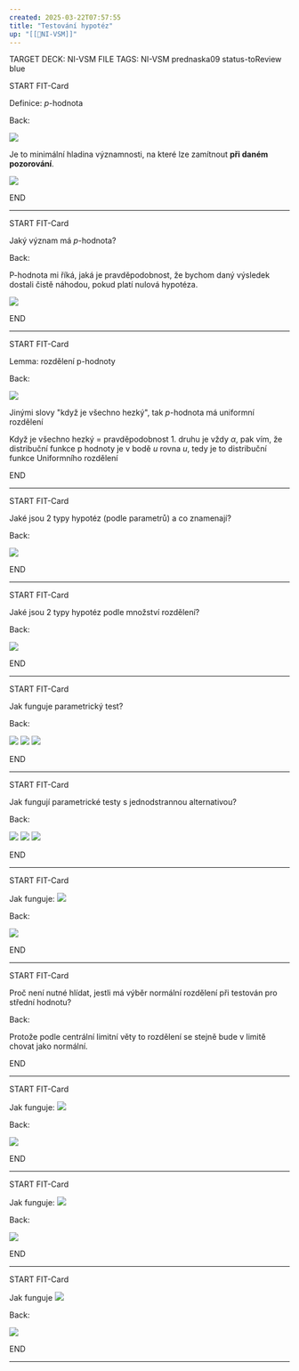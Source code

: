 ```yaml
---
created: 2025-03-22T07:57:55
title: "Testování hypotéz"
up: "[[📖NI-VSM]]"
---
```


TARGET DECK: NI-VSM
FILE TAGS: NI-VSM prednaska09 status-toReview blue


START
FIT-Card

Definice: $p$-hodnota

Back:

![](../../Assets/Pasted%20image%2020250322113850.png)

Je to minimální hladina významnosti, na které lze zamítnout **při daném pozorování**.

![](../../Assets/Pasted%20image%2020250322075825.png)
<!--ID: 1746599650039-->
END

---


START
FIT-Card

Jaký význam má $p$-hodnota?

Back:

P-hodnota mi říká, jaká je pravděpodobnost, že bychom daný výsledek dostali čistě náhodou, pokud platí nulová hypotéza. 

![](../../Assets/Pasted%20image%2020250322075840.png)
<!--ID: 1746599650047-->
END

---


START
FIT-Card

Lemma: rozdělení p-hodnoty

Back:

![](../../Assets/Pasted%20image%2020250322075855.png)

Jinými slovy "když je všechno hezký", tak $p$-hodnota má uniformní rozdělení

Když je všechno hezký = pravděpodobnost 1. druhu je vždy $\alpha$, pak vím, že distribuční funkce p hodnoty je v bodě $u$ rovna $u$, tedy je to distribuční funkce Uniformního rozdělení
<!--ID: 1746599650053-->
END

---


START
FIT-Card

Jaké jsou 2 typy hypotéz (podle parametrů) a co znamenají?

Back:

![](../../Assets/Pasted%20image%2020250322075915.png)
<!--ID: 1746599650061-->
END

---


START
FIT-Card

Jaké jsou 2 typy hypotéz podle množství rozdělení?

Back:

![](../../Assets/Pasted%20image%2020250322075944.png)
<!--ID: 1746599650068-->
END

---


START
FIT-Card

Jak funguje parametrický test?

Back:

![](../../Assets/Pasted%20image%2020250322080101.png)
![](../../Assets/Pasted%20image%2020250322080109.png)
![](../../Assets/Pasted%20image%2020250322080141.png)
<!--ID: 1746599650075-->
END

---


START
FIT-Card

Jak fungují parametrické testy s jednodstrannou alternativou?

Back:

![](../../Assets/Pasted%20image%2020250322080127.png)
![](../../Assets/Pasted%20image%2020250322080133.png)
![](../../Assets/Pasted%20image%2020250322080141.png)
<!--ID: 1746599650082-->
END

---


START
FIT-Card

Jak funguje:
![](../../Assets/Pasted%20image%2020250322080207.png)

Back:

![](../../Assets/Pasted%20image%2020250322080213.png)
<!--ID: 1746599650089-->
END

---


START
FIT-Card

Proč není nutné hlídat, jestli má výběr normální rozdělení při testován pro střední hodnotu?

Back:

Protože podle centrální limitní věty to rozdělení se stejně bude v limitě chovat jako normální. 
<!--ID: 1746599650097-->
END

---


START
FIT-Card

Jak funguje:
![](../../Assets/Pasted%20image%2020250322080223.png)

Back:

![](../../Assets/Pasted%20image%2020250322080228.png)
<!--ID: 1746599650104-->
END

---


START
FIT-Card

Jak funguje:
![](../../Assets/Pasted%20image%2020250322080237.png)

Back:

![](../../Assets/Pasted%20image%2020250322080244.png)
<!--ID: 1746599650111-->
END

---


START
FIT-Card

Jak funguje
![](../../Assets/Pasted%20image%2020250322080254.png)

Back:

![](../../Assets/Pasted%20image%2020250322080300.png)
<!--ID: 1746599650118-->
END

---

